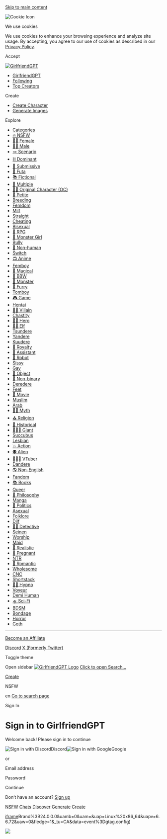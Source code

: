 [Skip to main content](https://www.gptgirlfriend.online/sign-in?redirect_url=https%3A%2F%2Fwww.gptgirlfriend.online%2Ffollowing#main)

![Cookie Icon](https://cdn.gptgirlfriend.online/assets/cookie.png)

We use cookies

We use cookies to enhance your browsing experience and analyze site usage. By accepting, you agree to our use of cookies as described in our [Privacy Policy](https://www.gptgirlfriend.online/legal/privacy).

Accept

[![GirlfriendGPT](https://www.gptgirlfriend.online/image-resizing?image=https%3A%2F%2Fwww.gptgirlfriend.online%2Fgirlfriendgpt.png&width=420&quality=75)](https://www.gptgirlfriend.online/)

- [GirlfriendGPT](https://www.gptgirlfriend.online/)
- [Following](https://www.gptgirlfriend.online/following)
- [Top Creators](https://www.gptgirlfriend.online/creators)

Create

- [Create Character](https://www.gptgirlfriend.online/character/create)
- [Generate Images](https://www.gptgirlfriend.online/create/advanced)

Explore

- [Categories](https://www.gptgirlfriend.online/categories)
- [🔥 NSFW](https://www.gptgirlfriend.online/nsfw-ai-chat)
- [👩‍🦰 Female](https://www.gptgirlfriend.online/tag/female)
- [👨‍🦰 Male](https://www.gptgirlfriend.online/tag/male)
- [🪢 Scenario](https://www.gptgirlfriend.online/tag/scenario)
- [⛓️ Dominant](https://www.gptgirlfriend.online/tag/dominant)
- [🙇 Submissive](https://www.gptgirlfriend.online/tag/submissive)
- [🐌 Futa](https://www.gptgirlfriend.online/tag/futa)
- [📚 Fictional](https://www.gptgirlfriend.online/tag/fictional)
- [👭 Multiple](https://www.gptgirlfriend.online/tag/multiple)
- [🧑‍🎨 Original Character (OC)](https://www.gptgirlfriend.online/tag/original-character)
- [📏 Petite](https://www.gptgirlfriend.online/tag/petite)
- [Breeding](https://www.gptgirlfriend.online/tag/breeding)
- [Femdom](https://www.gptgirlfriend.online/tag/femdom)
- [Milf](https://www.gptgirlfriend.online/tag/milf)
- [Straight](https://www.gptgirlfriend.online/tag/straight)
- [Cheating](https://www.gptgirlfriend.online/tag/cheating)
- [Bisexual](https://www.gptgirlfriend.online/tag/bisexual)
- [🎲 RPG](https://www.gptgirlfriend.online/tag/rpg)
- [👧 Monster Girl](https://www.gptgirlfriend.online/tag/monster-girl)
- [Bully](https://www.gptgirlfriend.online/tag/bully)
- [🦄 Non-human](https://www.gptgirlfriend.online/tag/non-human)
- [Switch](https://www.gptgirlfriend.online/tag/switch)
- [📺 Anime](https://www.gptgirlfriend.online/tag/anime)
- [Femboy](https://www.gptgirlfriend.online/tag/femboy)
- [🔮 Magical](https://www.gptgirlfriend.online/tag/magical)
- [🍔 BBW](https://www.gptgirlfriend.online/tag/bbw)
- [👹 Monster](https://www.gptgirlfriend.online/tag/monster)
- [🪮 Furry](https://www.gptgirlfriend.online/tag/furry)
- [Tomboy](https://www.gptgirlfriend.online/tag/tomboy)
- [🎮 Game](https://www.gptgirlfriend.online/tag/game)
- [Hentai](https://www.gptgirlfriend.online/tag/hentai)
- [🦹‍♂️ Villain](https://www.gptgirlfriend.online/tag/villain)
- [Chastity](https://www.gptgirlfriend.online/tag/chastity)
- [🦸‍♂️ Hero](https://www.gptgirlfriend.online/tag/hero)
- [🧝‍♀️ Elf](https://www.gptgirlfriend.online/tag/elf)
- [Tsundere](https://www.gptgirlfriend.online/tag/tsundere)
- [Yandere](https://www.gptgirlfriend.online/tag/yandere)
- [Kuudere](https://www.gptgirlfriend.online/tag/kuudere)
- [👑 Royalty](https://www.gptgirlfriend.online/tag/royalty)
- [💁 Assistant](https://www.gptgirlfriend.online/tag/assistant)
- [🤖 Robot](https://www.gptgirlfriend.online/tag/robot)
- [Sissy](https://www.gptgirlfriend.online/tag/sissy)
- [Gay](https://www.gptgirlfriend.online/tag/gay)
- [🗿 Object](https://www.gptgirlfriend.online/tag/object)
- [🌈 Non-binary](https://www.gptgirlfriend.online/tag/non-binary)
- [Deredere](https://www.gptgirlfriend.online/tag/deredere)
- [Feet](https://www.gptgirlfriend.online/tag/feet)
- [🎥 Movie](https://www.gptgirlfriend.online/tag/movie)
- [Muslim](https://www.gptgirlfriend.online/tag/muslim)
- [Arab](https://www.gptgirlfriend.online/tag/arab)
- [🧜‍♀️ Myth](https://www.gptgirlfriend.online/tag/myth)
- [⛪️ Religion](https://www.gptgirlfriend.online/tag/religion)
- [🏰 Historical](https://www.gptgirlfriend.online/tag/historical)
- [🧖🏼‍♀️ Giant](https://www.gptgirlfriend.online/tag/giant)
- [Succubus](https://www.gptgirlfriend.online/tag/succubus)
- [Lesbian](https://www.gptgirlfriend.online/tag/lesbian)
- [💥 Action](https://www.gptgirlfriend.online/tag/action)
- [👽 Alien](https://www.gptgirlfriend.online/tag/alien)
- [👩🏼‍💻 VTuber](https://www.gptgirlfriend.online/tag/vtuber)
- [Dandere](https://www.gptgirlfriend.online/tag/dandere)
- [🌎 Non-English](https://www.gptgirlfriend.online/tag/non-english)
- [Fandom](https://www.gptgirlfriend.online/tag/fandom)
- [📚 Books](https://www.gptgirlfriend.online/tag/books)
- [Queer](https://www.gptgirlfriend.online/tag/queer)
- [📙 Philosophy](https://www.gptgirlfriend.online/tag/philosophy)
- [Manga](https://www.gptgirlfriend.online/tag/manga)
- [📜 Politics](https://www.gptgirlfriend.online/tag/politics)
- [Asexual](https://www.gptgirlfriend.online/tag/asexual)
- [Folklore](https://www.gptgirlfriend.online/tag/folklore)
- [Dilf](https://www.gptgirlfriend.online/tag/dilf)
- [🕵️‍♀️ Detective](https://www.gptgirlfriend.online/tag/detective)
- [Seinen](https://www.gptgirlfriend.online/tag/seinen)
- [Worship](https://www.gptgirlfriend.online/tag/worship)
- [Maid](https://www.gptgirlfriend.online/tag/maid)
- [📸 Realistic](https://www.gptgirlfriend.online/tag/realistic)
- [🤰 Pregnant](https://www.gptgirlfriend.online/tag/pregnant)
- [NTR](https://www.gptgirlfriend.online/tag/ntr)
- [💞 Romantic](https://www.gptgirlfriend.online/tag/romantic)
- [Wholesome](https://www.gptgirlfriend.online/tag/wholesome)
- [CNC](https://www.gptgirlfriend.online/tag/cnc)
- [Shortstack](https://www.gptgirlfriend.online/tag/shortstack)
- [😵‍💫 Hypno](https://www.gptgirlfriend.online/tag/hypno)
- [Voyeur](https://www.gptgirlfriend.online/tag/voyeur)
- [Demi Human](https://www.gptgirlfriend.online/tag/demi-human)
- [🛸 Sci-Fi](https://www.gptgirlfriend.online/tag/sci-fi)
- [BDSM](https://www.gptgirlfriend.online/tag/bdsm)
- [Bondage](https://www.gptgirlfriend.online/tag/bondage)
- [Horror](https://www.gptgirlfriend.online/tag/horror)
- [Goth](https://www.gptgirlfriend.online/tag/goth)

* * *

[Become an Affiliate](https://gptgirlfriend.tapfiliate.com/)

[Discord](https://discord.gg/chatai) [X (Formerly Twitter)](https://twitter.com/gptgirlfriend)

Toggle theme

Open sidebar [![GirlfriendGPT Logo](https://www.gptgirlfriend.online/image-resizing?image=https%3A%2F%2Fcdn.gptgirlfriend.online%2Fassets%2Flogo-emoji.png&width=48&quality=75)](https://www.gptgirlfriend.online/) [Click to open Search...](https://www.gptgirlfriend.online/search)

[Create](https://www.gptgirlfriend.online/character/create)

NSFW

en [Go to search page](https://www.gptgirlfriend.online/search)

Sign In

# Sign in to GirlfriendGPT

Welcome back! Please sign in to continue

![Sign in with Discord](https://img.clerk.com/static/discord.svg?width=160)Discord![Sign in with Google](https://img.clerk.com/static/google.svg?width=160)Google

or

Email address

Password

Continue

Don’t have an account? [Sign up](https://www.gptgirlfriend.online/sign-up#/?redirect_url=https%3A%2F%2Fwww.gptgirlfriend.online%2Ffollowing)

[NSFW](https://www.gptgirlfriend.online/nsfw-ai-chat) [Chats](https://www.gptgirlfriend.online/recent-chats?parent=bottom-nav-recent-chats) [Discover](https://www.gptgirlfriend.online/) [Generate](https://www.gptgirlfriend.online/create/advanced) [Create](https://www.gptgirlfriend.online/character/create)

[iframe](https://td.doubleclick.net/td/rul/11026535189?random=1748486740796&cv=11&fst=1748486740796&fmt=3&bg=ffffff&guid=ON&async=1&gtm=45je55r0v9119767374z89135415853za200zb9135415853&gcd=13r3r3r3r5l1&dma=0&tag_exp=101509157~103116026~103130498~103130500~103200004~103233427~103252644~103252646~104481633~104481635&ptag_exp=101509157~103116026~103130498~103130500~103200004~103233427~103252644~103252646~104481633~104481635~104559073~104559075&u_w=1280&u_h=1024&url=https%3A%2F%2Fwww.gptgirlfriend.online%2Fsign-in%3Fredirect_url%3Dhttps%253A%252F%252Fwww.gptgirlfriend.online%252Ffollowing&_ng=1&hn=www.googleadservices.com&frm=0&tiba=Sign%20In%20-%20GirlfriendGPT&npa=0&pscdl=noapi&auid=1732981636.1748486741&uaa=x86&uab=64&uafvl=Google%2520Chrome%3B137.0.7151.55%7CChromium%3B137.0.7151.55%7CNot%252FA)Brand%3B24.0.0.0&uamb=0&uam=&uap=Linux%20x86_64&uapv=6.6.72&uaw=0&fledge=1&_tu=CA&data=event%3Dgtag.config)

![](https://bat.bing.com/action/0?ti=343149483&tm=gtm002&Ver=2&mid=32ce17d8-b17d-4a28-8194-6704e0da0402&bo=1&sid=026fe4503c3711f081c30172d43de219&vid=02702d803c3711f0aa947d6b484af738&vids=1&msclkid=N&pi=918639831&lg=en-US&sw=1280&sh=1024&sc=24&tl=Sign%20In%20-%20GirlfriendGPT&p=https%3A%2F%2Fwww.gptgirlfriend.online%2Fsign-in%3Fredirect_url%3Dhttps%253A%252F%252Fwww.gptgirlfriend.online%252Ffollowing&r=&lt=650&evt=pageLoad&sv=1&cdb=AQAQ&rn=456694)